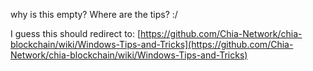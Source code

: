 why is this empty? Where are the tips? :/

I guess this should redirect to: [https://github.com/Chia-Network/chia-blockchain/wiki/Windows-Tips-and-Tricks](https://github.com/Chia-Network/chia-blockchain/wiki/Windows-Tips-and-Tricks)
